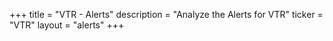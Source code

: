 +++
title = "VTR - Alerts"
description = "Analyze the Alerts for VTR"
ticker = "VTR"
layout = "alerts"
+++

